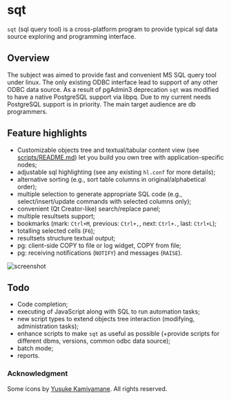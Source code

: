 # sqt
`sqt` (sql query tool) is a cross-platform program to provide typical sql data source exploring and programming interface.

## Overview
The subject was aimed to provide fast and convenient MS SQL query tool under linux. The only existing ODBC interface lead to support of any other ODBC data source. As a result of pgAdmin3 deprecation `sqt` was modified to have a native PostgreSQL support via libpq. Due to my current needs PostgreSQL support is in priority.
The main target audience are db programmers.

## Feature highlights
* Customizable objects tree and textual/tabular content view (see [scripts/README.md](https://github.com/parihaaraka/sqt/blob/master/scripts/README.md)) let you build you own tree with application-specific nodes;
* adjustable sql highlighting (see any existing `hl.conf` for more details);
* alternative sorting (e.g., sort table columns in original/alphabetical order);
* multiple selection to generate appropriate SQL code (e.g., select/insert/update commands with selected columns only); 
* convenient (Qt Creator-like) search/replace panel;
* multiple resultsets support;
* bookmarks (mark: `Ctrl+M`, previous: `Ctrl+,`, next: `Ctrl+.`, last: `Ctrl+L`);
* totalling selected cells (`F6`);
* resultsets structure textual output;
* pg: client-side COPY to file or log widget, COPY from file;
* pg: receiving notifications (`NOTIFY`) and messages (`RAISE`).

![screenshot](https://github.com/parihaaraka/sqt/wiki/img/screenshot1.png)

## Todo
* Code completion;
* executing of JavaScript along with SQL to run automation tasks;
* new script types to extend objects tree interaction (modifying, administration tasks);
* enhance scripts to make `sqt` as useful as possible (+provide scripts for different dbms, versions, common odbc data source);
* batch mode;
* reports.

### Acknowledgment
Some icons by [Yusuke  Kamiyamane](http://p.yusukekamiyamane.com). All rights reserved.


